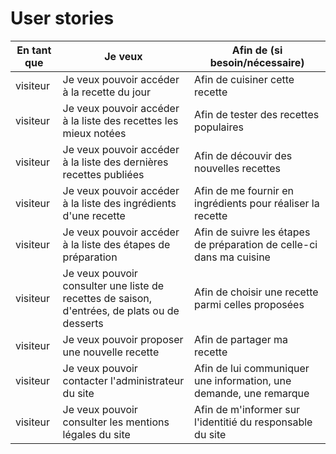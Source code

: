 # User stories


| En tant que | Je veux | Afin de (si besoin/nécessaire) |
|--|--|--|
| visiteur | Je veux pouvoir accéder à la recette du jour | Afin de cuisiner cette recette |
| visiteur | Je veux pouvoir accéder à la liste des recettes les mieux notées | Afin de tester des recettes populaires |
| visiteur | Je veux pouvoir accéder à la liste des dernières recettes publiées| Afin de découvir des nouvelles recettes |
| visiteur | Je veux pouvoir accéder à la liste des ingrédients d'une recette | Afin de me fournir en ingrédients pour réaliser la recette |
| visiteur | Je veux pouvoir accéder à la liste des étapes de préparation | Afin de suivre les étapes de préparation de celle-ci dans ma cuisine |
| visiteur | Je veux pouvoir consulter une liste de recettes de saison, d'entrées, de plats ou de desserts | Afin de choisir une recette parmi celles proposées |
| visiteur | Je veux pouvoir proposer une nouvelle recette | Afin de partager ma recette |
| visiteur | Je veux pouvoir contacter l'administrateur du site | Afin de lui communiquer une information, une demande, une remarque |
| visiteur | Je veux pouvoir consulter les mentions légales du site | Afin de m'informer sur l'identitié du responsable du site |
